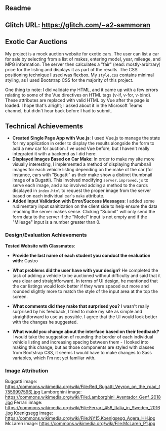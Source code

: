 Readme
---
## Glitch URL: https://glitch.com/~a2-sammoran

## Exotic Car Auctions
My project is a mock auction website for exotic cars. The user can list a car for sale by selecting from a list of makes, entering model, year, mileage, and MPG information. The server then calculates a "fair" (read: mostly-arbitrary)
price for the listing and displays it as part of the results. The CSS positioning technique I used was flexbox. My `style.css` contains minimal styling, as I used Bootstrap CSS for the majority of this project.

One thing to note: I did validate my HTML, and it came up with a few errors relating to some of the Vue directives on HTML tags (v-if, v-for, v-bind). These attributes are replaced
with valid HTML by Vue after the page is loaded. I hope that's alright; I asked about it in the Microsoft Teams channel, but didn't hear back before I had to submit.

## Technical Achievements
- **Created Single Page App with Vue.js**: I used Vue.js to manage the state for my application
in order to display the results alongside the form to add a new car for auction. I've used Vue
before, but I haven't really integrated it with a backend as I did here.
- **Displayed Images Based on Car Make**: In order to make my site more visually interesting, I
implemented a method of displaying thumbnail images for each vehicle listing depending on the make
of the car (for instance, cars with "Bugatti" as their make show a distinct thumbnail image of a
Bugatti). This involved modifying `server.improved.js` to serve each image, and also involved
adding a method to the cards displayed in `index.html` to request the proper image from the server
based on each individual car's `make` attribute.
- **Added Input Validation with Error/Success Messages**: I added some rudimentary input sanitization
on the client side to help ensure the data reaching the server makes sense. Clicking "Submit" will
only send the form data to the server if the "Model" input is not empty and if the "Mileage" input
is a number greater than 0. 

### Design/Evaluation Achievements
**Tested Website with Classmates**:
- **Provide the last name of each student you conduct the evaluation with:** Castro


- **What problems did the user have with your design?** He completed the task of adding a vehicle to be
auctioned without difficulty and said that it was clear and straightforward. In terms of UI design, he
mentioned that the car listings would look better if they were spaced out more and rounded slightly more
to match the style of the input area at the top the screen.

- **What comments did they make that surprised you?** I wasn't really surprised by his feedback, I tried to
make my site as simple and straightforward to use as possible. I agree that the UI would look better with
the changes he suggested.

- **What would you change about the interface based on their feedback?** I would take the suggestion of rounding
the border of each individual vehicle listing and increasing spacing between them - I looked into making
this change, but as those components are styled with classes from Bootstrap CSS, it seems I would have to
make changes to Sass variables, which I'm not yet familiar with.

### Image Attribution
Buggatti image: https://commons.wikimedia.org/wiki/File:Red_Bugatti_Veyron_on_the_road_(7559997596).jpg
Lamborghini image: https://commons.wikimedia.org/wiki/File:Lamborghini_Aventador_Genf_2018.jpg
Ferrari image: https://commons.wikimedia.org/wiki/File:Ferrari_458_Italia_in_Sweden_2016.jpg
Koenigsegg image: https://commons.wikimedia.org/wiki/File:NY15.Koenigsegg_Agera_HH.jpg
McLaren image: https://commons.wikimedia.org/wiki/File:McLaren_P1.jpg